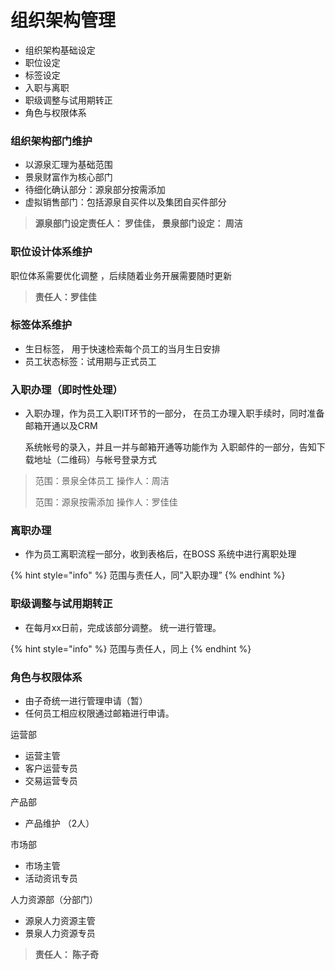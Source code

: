 # 组织架构管理



* 组织架构基础设定
* 职位设定
* 标签设定
* 入职与离职
* 职级调整与试用期转正
* 角色与权限体系



### 组织架构部门维护

* 以源泉汇理为基础范围
* 景泉财富作为核心部门
* 待细化确认部分：源泉部分按需添加
* 虚拟销售部门：包括源泉自买件以及集团自买件部分

> **源泉部门设定责任人： 罗佳佳， 景泉部门设定： 周洁**

### 职位设计体系维护

职位体系需要优化调整 ，后续随着业务开展需要随时更新

> **责任人：罗佳佳**

### 标签体系维护

* 生日标签， 用于快速检索每个员工的当月生日安排
* 员工状态标签：试用期与正式员工



### 入职办理（即时性处理）

* 入职办理，作为员工入职IT环节的一部分， 在员工办理入职手续时，同时准备邮箱开通以及CRM

  系统帐号的录入，并且一并与邮箱开通等功能作为 入职邮件的一部分，告知下载地址（二维码）与帐号登录方式

> 范围：景泉全体员工     操作人：周洁
>
> 范围：源泉按需添加    操作人：罗佳佳

### 离职办理

* 作为员工离职流程一部分，收到表格后，在BOSS 系统中进行离职处理

{% hint style="info" %}
范围与责任人，同”入职办理”
{% endhint %}

### 职级调整与试用期转正

* 在每月xx日前，完成该部分调整。 统一进行管理。

{% hint style="info" %}
范围与责任人，同上
{% endhint %}

### 角色与权限体系

* 由子奇统一进行管理申请（暂）
* 任何员工相应权限通过邮箱进行申请。

运营部

* 运营主管
* 客户运营专员
* 交易运营专员

产品部

* 产品维护 （2人）

市场部

* 市场主管
* 活动资讯专员

人力资源部（分部门）

* 源泉人力资源主管
* 景泉人力资源专员

> **责任人： 陈子奇**



